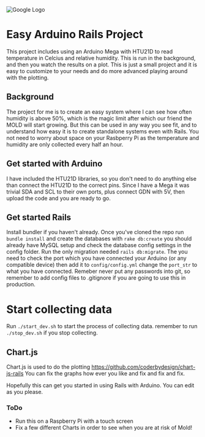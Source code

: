 <img src="http://drive.google.com/uc?export=view&id=19GyXINc0HB03tvHQbLAAQx6s8xJBdPx0" alt="Google Logo">

# Easy Arduino Rails Project

This project includes using an Arduino Mega with HTU21D to read temperature in Celcius and relative humidity. This is run in the background, and then you watch the results on a plot. This is just a small project and it is easy to customize to your needs and do more advanced playing around with the plotting. 

## Background

The project for me is to create an easy system where I can see how often humidity is above 50%, which is the magic limit after which our friend the MOLD will start growing. But this can be used in any way you see fit, and to understand how easy it is to create standalone systems even with Rails. You not need to worry about space on your Rasbperry Pi as the temperature and humidity are only collected every half an hour.

## Get started with Arduino
I have included the HTU21D libraries, so you don't need to do anything else than connect the HTU21D to the correct pins. Since I have a Mega it was trivial SDA and SCL to their own ports, plus connect GDN with 5V, then upload the code and you are ready to go.

## Get started Rails
Install bundler if you haven't already.
Once you've cloned the repo run `bundle install` and create the databases with `rake db:create` you should already have MySQL setup and check the database config settings in the config folder. Run the only migration needed `rails db:migrate`.
The you need to check the port which you have connected your Arduino (or any compatible device) then add it to `config/config.yml` change the `port_str` to what you have connected.
Remeber never put any passwords into git, so remember to add config files to .gitignore if you are going to use this in production.

# Start collecting data
Run `./start_dev.sh` to start the process of collecting data.
remember to run `./stop_dev.sh` if you stop collecting.

## Chart.js
Chart.js is used to do the plotting
https://github.com/coderbydesign/chart-js-rails
You can fix the graphs how ever you like and fix and fix and fix.

Hopefully this can get you started in using Rails with Arduino. You can edit as you please.

### ToDo

- Run this on a Raspberry Pi with a touch screen
- Fix a few different Charts in order to see when you are at risk of Mold!
